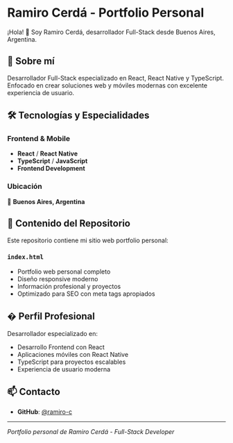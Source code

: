 # Ramiro Cerdá - Portfolio Personal

¡Hola! 👋 Soy Ramiro Cerdá, desarrollador Full-Stack desde Buenos Aires, Argentina.

## 🚀 Sobre mí

Desarrollador Full-Stack especializado en React, React Native y TypeScript. Enfocado en crear soluciones web y móviles modernas con excelente experiencia de usuario.

## 🛠️ Tecnologías y Especialidades

### Frontend & Mobile

- **React** / **React Native**
- **TypeScript** / **JavaScript**
- **Frontend Development**

### Ubicación

📍 **Buenos Aires, Argentina**

## 📂 Contenido del Repositorio

Este repositorio contiene mi sitio web portfolio personal:

### `index.html`

- Portfolio web personal completo
- Diseño responsive moderno
- Información profesional y proyectos
- Optimizado para SEO con meta tags apropiados

## � Perfil Profesional

Desarrollador especializado en:

- Desarrollo Frontend con React
- Aplicaciones móviles con React Native
- TypeScript para proyectos escalables
- Experiencia de usuario moderna

## 📫 Contacto

- **GitHub**: [@ramiro-c](https://github.com/ramiro-c)

---

_Portfolio personal de Ramiro Cerdá - Full-Stack Developer_
